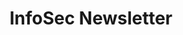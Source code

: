 ---
title: InfoSec Newsletter
description: An independent publication launched in March 2022 by IW Team. If you subscribe today, you'll get full access to the website as well as email newsletters about new content when it's available. Your subscription makes this site possible, and allows The Infosec Newsletter to continue to exist.
url: https://weekly.infosecwriteups.com/
image:
    # url: '/assets/images/cafe.png'
    # alt: 'Cafe'
tags: ['news']
listedDate: 2023-11-09
published: true
---
